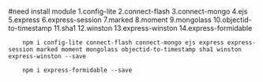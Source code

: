 #need install module
1.config-lite
2.connect-flash
3.connect-mongo 
4.ejs 
5.express 
6.express-session 
7.marked 
8.moment 
9.mongolass 
10.objectid-to-timestamp 
11.sha1 
12.winston 
13.express-winston
14.express-formidable

```
    npm i config-lite connect-flash connect-mongo ejs express express-session marked moment mongolass objectid-to-timestamp sha1 winston express-winston --save
```
```
    npm i express-formidable --save
```